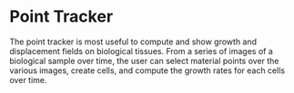 Point Tracker
=============

The point tracker is most useful to compute and show growth and displacement 
fields on biological tissues. From a series of images of a biological sample 
over time, the user can select material points over the various images, create 
cells, and compute the growth rates for each cells over time.

